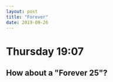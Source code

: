 ```yaml
---
layout: post
title: "Forever"
date: 2019-09-26
---
```


# Thursday 19:07
## How about a "Forever 25"?
